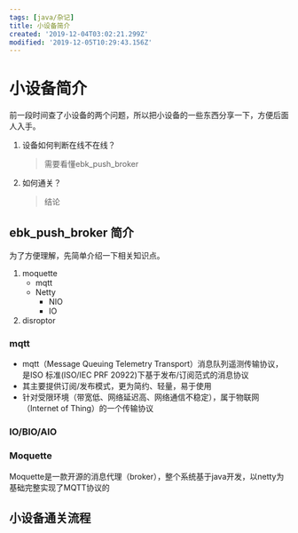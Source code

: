 ```yaml
---
tags: [java/杂记]
title: 小设备简介
created: '2019-12-04T03:02:21.299Z'
modified: '2019-12-05T10:29:43.156Z'
---
```


# 小设备简介
前一段时间查了小设备的两个问题，所以把小设备的一些东西分享一下，方便后面人入手。
1. 设备如何判断在线不在线？
    > 需要看懂ebk_push_broker
2. 如何通关？
    > 结论
## ebk_push_broker 简介
为了方便理解，先简单介绍一下相关知识点。
1. moquette
    - mqtt
    - Netty
        - NIO
        - IO
2. disroptor
### mqtt
- mqtt（Message Queuing Telemetry Transport）消息队列遥测传输协议，是ISO 标准(ISO/IEC PRF 20922)下基于发布/订阅范式的消息协议
- 其主要提供订阅/发布模式，更为简约、轻量，易于使用
- 针对受限环境（带宽低、网络延迟高、网络通信不稳定），属于物联网（Internet of Thing）的一个传输协议
### IO/BIO/AIO

### Moquette
Moquette是一款开源的消息代理（broker），整个系统基于java开发，以netty为基础完整实现了MQTT协议的

## 小设备通关流程


